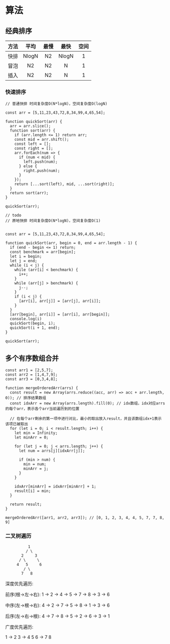 # 算法

## 经典排序

方法 | 平均 | 最慢 | 最快 | 空间
:- | :-: | :-: | :-: | :-:
快排 | NlogN | N2 | NlogN | 1
冒泡 | N2 | N2 | N | 1
插入 | N2 | N2 | N | 1

### 快速排序

    // 普通快排 时间复杂度O(N*logN)，空间复杂度O(logN)

    const arr = [5,11,23,43,72,8,34,99,4,65,54];

    function quickSort(arr) {
      arr = arr.slice();
      function sort(arr) {
        if (arr.length <= 1) return arr;
        const mid = arr.shift();
        const left = [];
        const right = [];
        arr.forEach(num => {
          if (num < mid) {
            left.push(num);
          } else {
            right.push(num);
          }
        });
        return [...sort(left), mid, ...sort(right)];
      }
      return sort(arr);
    }

    quickSort(arr);
    
    // todo
    // 原地快排 时间复杂度O(N*logN)，空间复杂度O(1)


    const arr = [5,11,23,43,72,8,34,99,4,65,54];
    
    function quickSort(arr, begin = 0, end = arr.length - 1) {
      if (end - begin <= 1) return;
      const benchmark = arr[begin];
      let i = begin;
      let j = end;
      while (i < j) {
        while (arr[i] < benchmark) {
          i++;
        }
        while (arr[j] > benchmark) {
          j--;
        }
        if (i < j) {
          [arr[i], arr[j]] = [arr[j], arr[i]];
        }
      }
      [arr[begin], arr[i]] = [arr[i], arr[begin]];
      console.log(i)
      quickSort(begin, i);
      quickSort(i + 1, end);
    }

    quickSort(arr);


## 多个有序数组合并

    const arr1 = [2,5,7];
    const arr2 = [1,4,7,9];
    const arr3 = [0,3,4,8];

    function mergeOrderedArr(arrs) {
      const result = new Array(arrs.reduce((acc, arr) => acc + arr.length, 0)); // 排序结果数组
      const idxArr = new Array(arrs.length).fill(0); // idx数组，idx对应arrs的每个arr，表示各个arr当前遍历到的位置

      // 在每个arr剩余的第一项中进行对比，最小的取出放入result，并且该数组idx+1表示该项已被取出
      for (let i = 0; i < result.length; i++) {
        let min = Infinity;
        let minArr = 0;

        for (let j = 0; j < arrs.length; j++) {
          let num = arrs[j][idxArr[j]];

          if (min > num) {
            min = num;
            minArr = j;
          }
        }

        idxArr[minArr] = idxArr[minArr] + 1;
        result[i] = min;
      }

      return result;
    }

    mergeOrderedArr([arr1, arr2, arr3]); // [0, 1, 2, 3, 4, 4, 5, 7, 7, 8, 9]


### 二叉树遍历

              1
             / \
           2     3
          / \     \
         4   5     6
            / \
           7   8

  深度优先遍历:

  前序(根->左->右): 1 -> 2 -> 4 -> 5 -> 7 -> 8 -> 3 -> 6

  中序(左->根->右): 4 -> 2 -> 7 -> 5 -> 8 -> 1 -> 3 -> 6

  后序(左->右->根): 4 -> 7 -> 8 -> 5 -> 2 -> 6 -> 3 -> 1

  广度优先遍历:

  1 -> 2 3 -> 4 5 6 -> 7 8
  








